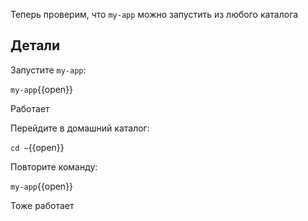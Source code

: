 Теперь проверим, что `my-app` можно запустить из любого каталога

## Детали

Запустите `my-app`:

`my-app`{{open}}

Работает

Перейдите в домашний каталог:

`cd ~`{{open}}

Повторите команду:

`my-app`{{open}}

Тоже работает